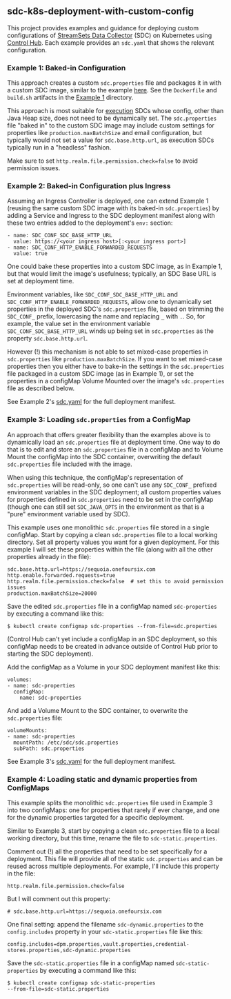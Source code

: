 ## sdc-k8s-deployment-with-custom-config

This project provides examples and guidance for deploying custom configurations of [StreamSets Data Collector](https://streamsets.com/products/dataops-platform/data-collector) (SDC) on Kubernetes using [Control Hub](https://streamsets.com/products/dataops-platform/control-hub).  Each example provides an <code>sdc.yaml</code> that shows the relevant configuration.

### Example 1: Baked-in Configuration
 
This approach creates a custom <code>sdc.properties</code> file and packages it in with a custom SDC image, similar to the example [here](https://github.com/streamsets/control-agent-quickstart/tree/master/custom-datacollector-docker-image).  See the <code>Dockerfile</code> and <code>build.sh</code> artifacts in the [Example 1](https://github.com/onefoursix/sdc-k8s-deployment-with-custom-config/tree/master/Example-1) directory.  

This approach is most suitable for [execution](https://streamsets.com/documentation/controlhub/latest/help/controlhub/UserGuide/DataCollectors/DataCollectors_title.html) SDCs whose config, other than Java Heap size, does not need to be dynamically set.  The <code>sdc.properties</code> file "baked in" to the custom SDC image may include custom settings for properties like <code>production.maxBatchSize</code> and email configuration, but typically would not set a value for <code>sdc.base.http.url</code>, as execution SDCs typically run in a "headless" fashion. 

Make sure to set <code>http.realm.file.permission.check=false</code> to avoid permission issues.
 
### Example 2: Baked-in Configuration plus Ingress

Assuming an Ingress Controller is deployed, one can extend Example 1 (reusing the same custom SDC image with its baked-in <code>sdc.properties</code>) by adding a Service and Ingress to the SDC deployment manifest along with these two entries added to the deployment's <code>env:</code> section:
  
    - name: SDC_CONF_SDC_BASE_HTTP_URL
      value: https://<your ingress host>[:<your ingress port>]
    - name: SDC_CONF_HTTP_ENABLE_FORWARDED_REQUESTS
      value: true

One could bake these properties into a custom SDC image, as in Example 1, but that would limit the image's usefulness; typically, an SDC Base URL is set at deployment time.

Environment variables, like <code>SDC_CONF_SDC_BASE_HTTP_URL</code> and <code>SDC_CONF_HTTP_ENABLE_FORWARDED_REQUESTS</code>, allow one to dynamically set properties in the deployed SDC's <code>sdc.properties</code> file, based on trimming the <code>SDC_CONF_</code> prefix, lowercasing the name and replacing <code>_</code> with <code>.</code>.  So, for example, the value set in the environment variable <code>SDC_CONF_SDC_BASE_HTTP_URL</code> winds up being set in <code>sdc.properties</code> as the property <code>sdc.base.http.url</code>.  

However (!) this mechanism is not able to set mixed-case properties in <code>sdc.properties</code> like <code>production.maxBatchSize</code>.  If you want to set mixed-case properties then you either have to bake-in the settings in the <code>sdc.properties</code> file packaged in a custom SDC image (as in Example 1), or set the properties in a configMap Volume Mounted over the image's <code>sdc.properties</code> file as described below.

See Example 2's [sdc.yaml](https://github.com/onefoursix/sdc-k8s-deployment-with-custom-config/tree/master/Example-2/sdc.yaml) for the full deployment manifest.

### Example 3: Loading <code>sdc.properties</code> from a ConfigMap

An approach that offers greater flexibility than the examples above is to dynamically load an <code>sdc.properties</code> file at deployment time. One way to do that is to edit and store an <code>sdc.properties</code> file in a configMap and to Volume Mount the configMap into the SDC container, overwriting the default <code>sdc.properties</code> file included with the image.

When using this technique, the configMap's representation of <code>sdc.properties</code> will be read-only, so one can't use any <code>SDC_CONF_</code> prefixed environment variables in the SDC deployment; all custom properties values for properties defined in <code>sdc.properties</code> need to be set in the  configMap (though one can still set <code>SDC_JAVA_OPTS</code> in the environment as that is a "pure" environment variable used by SDC).  

This example uses one monolithic <code>sdc.properties</code> file stored in a single configMap.  Start by copying a clean <code>sdc.properties</code> file to a local working directory. Set all property values you want for a given deployment.  For this example I will set these properties within the file (along with all the other properties already in the file):

    sdc.base.http.url=https://sequoia.onefoursix.com
    http.enable.forwarded.requests=true
    http.realm.file.permission.check=false  # set this to avoid permission issues
    production.maxBatchSize=20000 
    
Save the edited <code>sdc.properties</code> file in a configMap named <code>sdc-properties</code> by executing a command like this:

    $ kubectl create configmap sdc-properties --from-file=sdc.properties

(Control Hub can't yet include a configMap in an SDC deployment, so this configMap needs to be created in advance outside of Control Hub prior to starting the SDC deployment).

Add the configMap as a Volume in your SDC deployment manifest like this:

    volumes:
    - name: sdc-properties
      configMap:
        name: sdc-properties
        
And add a Volume Mount to the SDC container, to overwrite the <code>sdc.properties</code> file:

    volumeMounts:
    - name: sdc-properties
      mountPath: /etc/sdc/sdc.properties
      subPath: sdc.properties

See Example 3's [sdc.yaml](https://github.com/onefoursix/sdc-k8s-deployment-with-custom-config/tree/master/Example-3/sdc.yaml) for the full deployment manifest.


### Example 4: Loading static and dynamic properties from ConfigMaps

This example splits the monolithic <code>sdc.properties</code> file used in Example 3 into two configMaps: one for properties that rarely if ever change, and one for the dynamic properties targeted for a specific deployment.

Similar to Example 3, start by copying a clean <code>sdc.properties</code> file to a local working directory, but this time, rename the file to <code>sdc-static.properties</code>.

Comment out (!) all the properties that need to be set specifically for a deployment.  This file will provide all of the static <code>sdc.properties</code> and can be reused across multiple deployments.  For example, I'll include this property in the file:

    http.realm.file.permission.check=false

But I will comment out this property:

    # sdc.base.http.url=https://sequoia.onefoursix.com
    
One final setting:  append the filename <code>sdc-dynamic.properties</code> to the <code>config.includes</code> property in your <code>sdc-static.properties</code> file like this:

    config.includes=dpm.properties,vault.properties,credential-stores.properties,sdc-dynamic.properties


Save the <code>sdc-static.properties</code> file in a configMap named <code>sdc-static-properties</code> by executing a command like this:

<code>$ kubectl create configmap sdc-static-properties --from-file=sdc-static.properties</code>


